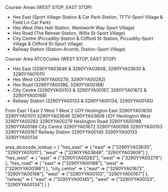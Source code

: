 Courser Areas (WEST STOP, EAST STOP)
- Hes East (Sport Village-Station & Car Park-Station, TFTV-Sport Village & Field Ln-Car Park)
- Hes West (Hes Hall-Station, Wentworth Way-Sport Village)
- Hes Road (The Retreat-Station, Willis St-Sport Village)
- City Centre (Piccadilly-Station & Clifford St-Station, Piccadilly-Sport Village & Clifford St-Sport Village)
- Railway Station (Station-Acomb, Station-Sport Village)

Courser Area ATCOCodes (WEST STOP, EAST STOP)
- Hes East (3290YYA03646 & 3290YYA03608, 3290YYA03630 & 3290YYA01011)
- Hes West (3290YYA00279, 3290YYA00282)
- Hes Road (3290YYA00186, 3290YYA00188)
- City Centre (3290YYA00103 & 3290YYA00167, 3290YYA01672 & 3290YYA00168)
- Railway Station (3290YYA00133 & 3290YYA00134, 3290YYA00145)

From                  East 1        East 2        West 1        West 2
UOY Heslington East   3290YYA03630  3290YYA01011  3290YYA03646  3290YYA03608
UOY Heslington West   3290YYA00282                3290YYA00279
Heslington Road       3290YYA00188                3290YYA00186
City Centre           3290YYA01672  3290YYA00168  3290YYA00103  3290YYA00167
Railway Station       3290YYA00145                3290YYA00133  3290YYA00134

area_atcocode_lookup = {
  "hes_east" => {
    "east" => ["3290YYA03630", "3290YYA01011"],
    "west" => ["3290YYA03646", "3290YYA03608"]
  },
  "hes_west" => {
    "east" => ["3290YYA00282"],
    "west" => ["3290YYA00279"]
  },
  "hes_road" => {
    "east" => ["3290YYA00188"],
    "west" => ["3290YYA00186"]
  },
  "city_centre" => {
    "east" => ["3290YYA01672", "3290YYA00168"],
    "west" => ["3290YYA00103", "3290YYA00167"]
  },
  "railway" => {
    "east" => ["3290YYA00145"],
    "west" => ["3290YYA00133", "3290YYA00134"]
  }
}

